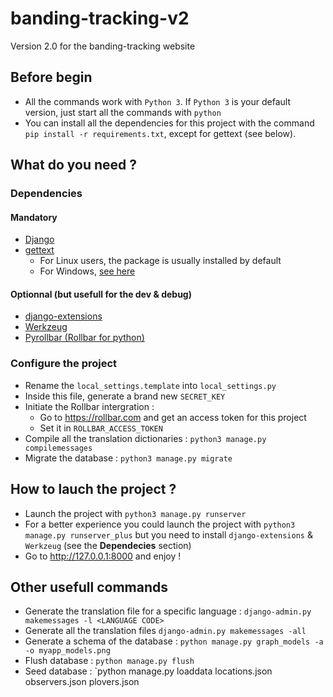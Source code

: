 # banding-tracking-v2
Version 2.0 for the banding-tracking website


## Before begin
 * All the commands work with `Python 3`. If `Python 3` is your default version, just start all the commands with `python`
 * You can install all the dependencies for this project with the command `pip install -r requirements.txt`, except for gettext (see below).

## What do you need ?

### Dependencies

#### Mandatory
 * [Django](https://www.djangoproject.com/download)
 * [gettext](https://www.gnu.org/software/gettext/)
   * For Linux users, the package is usually installed by default
   * For Windows, [see here](https://docs.djangoproject.com/en/1.9/topics/i18n/translation/#gettext-on-windows])

#### Optionnal (but usefull for the dev & debug)
 * [django-extensions](https://github.com/django-extensions/django-extensions)
 * [Werkzeug](http://werkzeug.pocoo.org/)
 * [Pyrollbar (Rollbar for python)](https://github.com/rollbar/pyrollbar)

### Configure the project
 * Rename the `local_settings.template` into `local_settings.py`
 * Inside this file, generate a brand new `SECRET_KEY`
 * Initiate the Rollbar intergration :
   * Go to https://rollbar.com and get an access token for this project
   * Set it in `ROLLBAR_ACCESS_TOKEN`
 * Compile all the translation dictionaries : `python3 manage.py compilemessages`
 * Migrate the database : `python3 manage.py migrate`

## How to lauch the project ?
 * Launch the project with `python3 manage.py runserver`
 * For a better experience you could launch the project with `python3 manage.py runserver_plus` but you need to install `django-extensions` & `Werkzeug` (see the **Dependecies** section)
 * Go to http://127.0.0.1:8000 and enjoy !

## Other usefull commands
 * Generate the translation file for a specific language : ```django-admin.py makemessages -l <LANGUAGE CODE>```
 * Generate all the translation files ```django-admin.py makemessages -all```
 * Generate a schema of the database : `python manage.py graph_models -a -o myapp_models.png`
 * Flush database : `python manage.py flush`
 * Seed database : `python manage.py loaddata locations.json observers.json plovers.json

